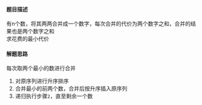 #### 题目描述
有n个数，将其两两合并成一个数字，每次合并的代价为两个数字之和，合并的结果也是两个数字之和  
求花费的最小代价

#### 解题思路
每次取两个最小的数进行合并  
1. 对原序列进行升序排序
2. 合并最小的前两个数，合并后按升序插入原序列
3. 递归执行步骤`2`，直至剩余一个数